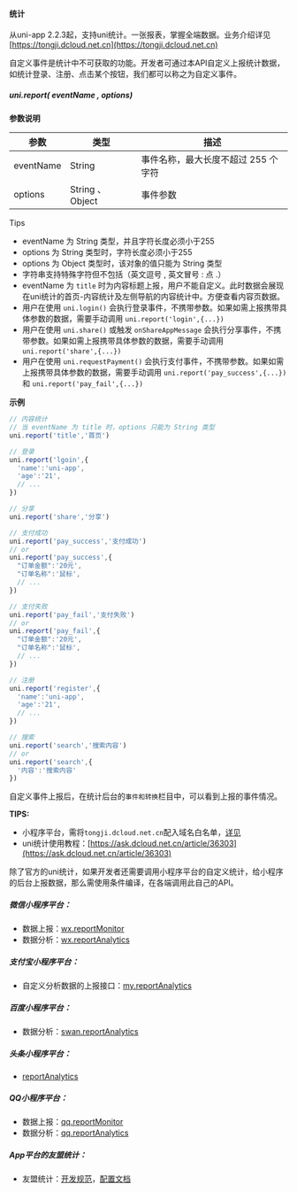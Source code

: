 #### 统计

从uni-app 2.2.3起，支持uni统计。一张报表，掌握全端数据。业务介绍详见[https://tongji.dcloud.net.cn](https://tongji.dcloud.net.cn)

自定义事件是统计中不可获取的功能。开发者可通过本API自定义上报统计数据，如统计登录、注册、点击某个按钮，我们都可以称之为自定义事件。

##### uni.report( eventName , options)

**参数说明**

|参数			|类型							|描述																|
|---			|---							|---																|
|eventName|String						|事件名称，最大长度不超过 255 个字符     |
|options	|String 、 Object	|事件参数														  |

Tips
- eventName 为 String 类型，并且字符长度必须小于255 
- options 为 String 类型时，字符长度必须小于255 
- options 为 Object 类型时，该对象的值只能为 String 类型 
- 字符串支持特殊字符但不包括（英文逗号 , 英文冒号 : 点 .）
- eventName 为 `title` 时为内容标题上报，用户不能自定义。此时数据会展现在uni统计的首页-内容统计及左侧导航的内容统计中。方便查看内容页数据。
- 用户在使用 `uni.login()` 会执行登录事件，不携带参数。如果如需上报携带具体参数的数据，需要手动调用 `uni.report('login',{...})`
- 用户在使用 `uni.share()` 或触发 `onShareAppMessage` 会执行分享事件，不携带参数。如果如需上报携带具体参数的数据，需要手动调用 `uni.report('share',{...})`
- 用户在使用 `uni.requestPayment()` 会执行支付事件，不携带参数。如果如需上报携带具体参数的数据，需要手动调用 `uni.report('pay_success',{...})` 和 `uni.report('pay_fail',{...})`

**示例**

```javascript
// 内容统计
// 当 eventName 为 title 时，options 只能为 String 类型
uni.report('title','首页')

// 登录
uni.report('lgoin',{
  'name':'uni-app',
  'age':'21',
  // ...
})

// 分享
uni.report('share','分享')

// 支付成功
uni.report('pay_success','支付成功')
// or
uni.report('pay_success',{
  "订单金额":'20元',
  "订单名称":'鼠标',
  // ...
})

// 支付失败
uni.report('pay_fail','支付失败')
// or
uni.report('pay_fail',{
  "订单金额":'20元',
  "订单名称":'鼠标',
  // ...
})

// 注册
uni.report('register',{
  'name':'uni-app',
  'age':'21',
  // ...
})

// 搜索
uni.report('search','搜索内容')
// or
uni.report('search',{
  '内容':'搜索内容'
})

```

自定义事件上报后，在统计后台的`事件和转换`栏目中，可以看到上报的事件情况。

**TIPS:**
- 小程序平台，需将`tongji.dcloud.net.cn`配入域名白名单，[详见](https://ask.dcloud.net.cn/article/36298)
- uni统计使用教程：[https://ask.dcloud.net.cn/article/36303](https://ask.dcloud.net.cn/article/36303)

除了官方的uni统计，如果开发者还需要调用小程序平台的自定义统计，给小程序的后台上报数据，那么需使用条件编译，在各端调用此自己的API。

##### 微信小程序平台：
- 数据上报：[wx.reportMonitor](https://developers.weixin.qq.com/miniprogram/dev/api/open-api/report/wx.reportMonitor.html)
- 数据分析：[wx.reportAnalytics](https://developers.weixin.qq.com/miniprogram/dev/api/open-api/data-analysis/wx.reportAnalytics.html)

##### 支付宝小程序平台：
- 自定义分析数据的上报接口：[my.reportAnalytics](https://docs.alipay.com/mini/api/report)

##### 百度小程序平台：
- 数据分析：[swan.reportAnalytics](https://smartprogram.baidu.com/docs/develop/api/data/#swan-reportAnalytics/)

##### 头条小程序平台：
- [reportAnalytics](https://developer.toutiao.com/docs/open/reportAnalytics.html)

##### QQ小程序平台：
- 数据上报：[qq.reportMonitor](https://q.qq.com/wiki/develop/miniprogram/API/open_port/port_dataup.html)
- 数据分析：[qq.reportAnalytics](https://q.qq.com/wiki/develop/miniprogram/API/open_port/port_dataanalysis.html#qq-reportanalytics)

##### App平台的友盟统计：
- 友盟统计：[开发规范](http://www.html5plus.org/doc/zh_cn/statistic.html)，[配置文档](https://ask.dcloud.net.cn/article/74)
